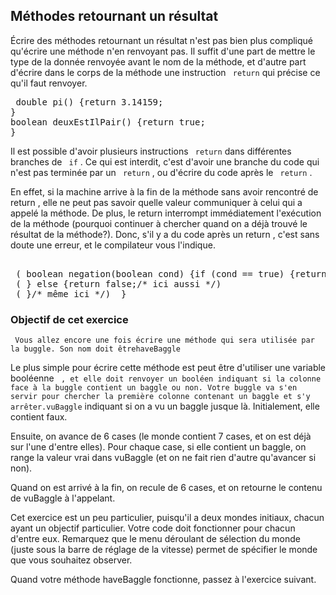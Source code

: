 
## Méthodes retournant un résultat ##
Écrire des méthodes retournant un résultat n'est pas bien plus compliqué
qu'écrire une méthode n'en renvoyant pas. Il suffit d'une part de mettre le
type de la donnée renvoyée avant le nom de la méthode, et d'autre part
d'écrire dans le corps de la méthode une instruction ` return` qui
précise ce qu'il faut renvoyer. 
<pre> double pi() {return 3.14159;
}
boolean deuxEstIlPair() {return true;
}</pre>

Il est possible d'avoir plusieurs instructions ` return` dans
différentes branches de ` if` . Ce qui est interdit, c'est d'avoir
une branche du code qui n'est pas terminée par un ` return` , ou
d'écrire du code après le ` return` .

En effet, si la machine arrive à la fin de la méthode sans avoir rencontré
de return , elle ne peut pas savoir quelle valeur communiquer à
celui qui a appelé la méthode. De plus, le return interrompt
immédiatement l'exécution de la méthode (pourquoi continuer à chercher quand
on a déjà trouvé le résultat de la méthode?). Donc, s'il y a du code après
un return , c'est sans doute une erreur, et le compilateur vous
l'indique.


<pre> 
<comment> ( boolean negation(boolean cond) {if (cond == true) {return true;/* interdit d'écrire du code ici */) </comment> 
<comment> ( } else {return false;/* ici aussi */) </comment> 
<comment> ( }/* même ici */) </comment> }</pre>

### Objectif de cet exercice ###
` Vous allez encore une fois écrire une méthode qui sera
utilisée par la buggle. Son nom doit êtrehaveBaggle`

Le plus simple pour écrire cette méthode est peut être d'utiliser une
variable booléenne ` , et elle
doit renvoyer un booléen indiquant si la colonne face à la buggle contient
un baggle ou non. Votre buggle va s'en servir pour chercher la première
colonne contenant un baggle et s'y arrêter.vuBaggle` indiquant si on a vu un baggle
jusque là. Initialement, elle contient faux.

Ensuite, on avance de 6 cases (le monde contient 7 cases, et on est déjà sur
l'une d'entre elles). Pour chaque case, si elle contient un baggle, on range
la valeur vrai dans vuBaggle (et on ne fait rien d'autre qu'avancer
si non).

Quand on est arrivé à la fin, on recule de 6 cases, et on retourne le
contenu de vuBaggle à l'appelant.

Cet exercice est un peu particulier, puisqu'il a deux mondes initiaux,
chacun ayant un objectif particulier. Votre code doit fonctionner pour
chacun d'entre eux. Remarquez que le menu déroulant de sélection du monde
(juste sous la barre de réglage de la vitesse) permet de spécifier le monde
que vous souhaitez observer.

Quand votre méthode haveBaggle fonctionne, passez à l'exercice
suivant.

